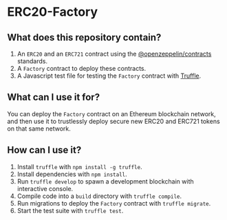 # ERC20-Factory

## What does this repository contain?

1. An `ERC20` and an `ERC721` contract using the [@openzeppelin/contracts](https://github.com/OpenZeppelin/openzeppelin-contracts) standards.
2. A `Factory` contract to deploy these contracts.
3. A Javascript test file for testing the `Factory` contract with [Truffle](https://github.com/trufflesuite/truffle).

## What can I use it for?

You can deploy the `Factory` contract on an Ethereum blockchain network, and then use it to trustlessly deploy secure new ERC20 and ERC721 tokens on that same network.

## How can I use it?

1. Install `truffle` with `npm install -g truffle`.
2. Install dependencies with `npm install`.
3. Run `truffle develop` to spawn a development blockchain with interactive console.
4. Compile code into a `build` directory with `truffle compile`.
5. Run migrations to deploy the `Factory` contract with `truffle migrate`.
6. Start the test suite with `truffle test`.
